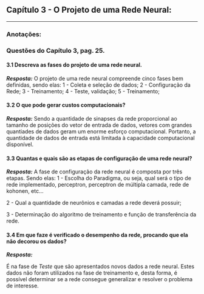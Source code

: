 ## Capítulo 3 - O Projeto de uma Rede Neural:

<hr>

### Anotações:

### Questões do Capítulo 3, pag. 25.

#### 3.1 Descreva as fases do projeto de uma rede neural.
***Resposta:***
O projeto de uma rede neural compreende cinco fases bem definidas, sendo elas:
1 - Coleta e seleção de dados;
2 - Configuração da Rede;
3 - Treinamento;
4 - Teste, validação;
5 - Treinamento;

#### 3.2 O que pode gerar custos computacionais?
***Resposta:***
Sendo a quantidade de sinapses da rede proporcional ao tamanho de posições do vetor de entrada de dados, vetores com grandes quantiades de dados geram um enorme esforço computacional. Portanto, a quantidade de dados de entrada está limitada à capacidade computacional disponível.

#### 3.3 Quantas e quais são as etapas de configuração de uma rede neural?
***Resposta:***
A fase de configuração da rede neural é composta por três etapas. Sendo elas:
1 - Escolha do Paradigma, ou seja, qual será o tipo de rede implementado, perceptron, perceptron de múltipla camada, rede de kohonen, etc...

2 - Qual a quantidade de neurônios e camadas a rede deverá possuir;

3 - Determinação do algoritmo de treinamento e função de transferência da rede.

#### 3.4 Em que faze é verificado o desempenho da rede, procando que ela não decorou os dados?
***Resposta:***

É na fase de *Teste* que são apresentados novos dados a rede neural. Estes dados não foram utilizados na fase de treinamento e, desta forma, é possível determinar se a rede consegue generalizar e resolver o problema de interesse.